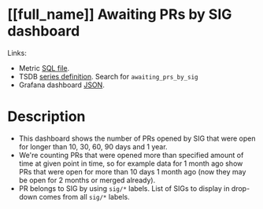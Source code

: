 <h1 id="kubernetes-dashboard">[[full_name]] Awaiting PRs by SIG dashboard</h1>
<p>Links:</p>
<ul>
<li>Metric <a href="https://github.com/cncf/devstats/blob/master/metrics/kubernetes/awaiting_prs_by_sig.sql" target="_blank">SQL file</a>.</li>
<li>TSDB <a href="https://github.com/cncf/devstats/blob/master/metrics/kubernetes/metrics.yaml" target="_blank">series definition</a>. Search for <code>awaiting_prs_by_sig</code></li>
<li>Grafana dashboard <a href="https://github.com/cncf/devstats/blob/master/grafana/dashboards/kubernetes/awaiting-prs-by-sig.json" target="_blank">JSON</a>.</li>
</ul>
<h1 id="description">Description</h1>
<ul>
<li>This dashboard shows the number of PRs opened by SIG that were open for longer than 10, 30, 60, 90 days and 1 year.</li>
<li>We're counting PRs that were opened more than specified amount of time at given point in time, so for example data for 1 month ago show PRs that were open for more than 10 days 1 month ago (now they may be open for 2 months or merged already).</li>
<li>PR belongs to SIG by using <code>sig/*</code> labels. List of SIGs to display in drop-down comes from all <code>sig/*</code> labels.</li>
</ul>
